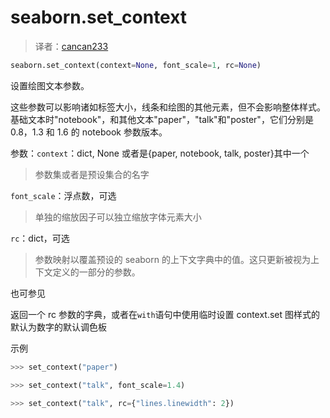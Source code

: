 # seaborn.set_context

> 译者：[cancan233](https://github.com/cancan233)

```python
seaborn.set_context(context=None, font_scale=1, rc=None)
```

设置绘图文本参数。

这些参数可以影响诸如标签大小，线条和绘图的其他元素，但不会影响整体样式。基础文本时"notebook"，和其他文本"paper"，"talk"和"poster"，它们分别是 0.8，1.3 和 1.6 的 notebook 参数版本。

参数：`context`：dict, None 或者是{paper, notebook, talk, poster}其中一个

> 参数集或者是预设集合的名字

`font_scale`：浮点数，可选

> 单独的缩放因子可以独立缩放字体元素大小

`rc`：dict，可选

> 参数映射以覆盖预设的 seaborn 的上下文字典中的值。这只更新被视为上下文定义的一部分的参数。

也可参见

返回一个 rc 参数的字典，或者在`with`语句中使用临时设置 context.set 图样式的默认为数字的默认调色板

示例

```python
>>> set_context("paper")
```

```python
>>> set_context("talk", font_scale=1.4)
```

```python
>>> set_context("talk", rc={"lines.linewidth": 2})
```

